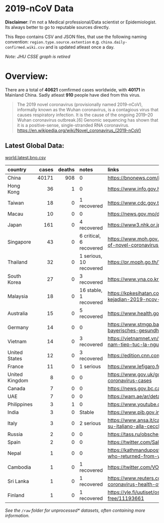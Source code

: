 # 2019-nCoV Data

**Disclaimer**: I'm not a Medical professional/Data scientist or Epidemiologist. Its always better to go to reputable sources directly.

This Repo contains CSV and JSON files, that use the following naming convention: `region.type.source.extention`
e.g. `china.daily-confirmed.wiki.csv` and is updated atleast once a day.

*Note: JHU CSSE graph is retired*

# Overview:
There are a total of **40621** comfirmed cases worldwide, with **40171** in Mainland China. Sadly atleast **910** people have died from this virus.

> The 2019 novel coronavirus (provisionally named 2019-nCoV), informally known as the Wuhan coronavirus, is a contagious virus that causes respiratory infection. It is the cause of the ongoing 2019–20 Wuhan coronavirus outbreak.[6] Genomic sequencing has shown that it is a positive-sense, single-stranded RNA coronavirus. 
https://en.wikipedia.org/wiki/Novel_coronavirus_(2019-nCoV)


## Latest Global Data:
[world.latest.bno.csv](world.latest.bno.csv)

| country        |   cases |   deaths | notes                   | links                                                                                                                                                                  |
|:---------------|--------:|---------:|:------------------------|:-----------------------------------------------------------------------------------------------------------------------------------------------------------------------|
| China          |   40171 |      908 | 0                       | https://bnonews.com/index.php/2020/02/the-latest-coronavirus-cases/                                                                                                    |
| Hong Kong      |      36 |        1 | 0                       | https://www.info.gov.hk/gia/general/202002/09/P2020020900704.htm                                                                                                       |
| Taiwan         |      18 |        0 | 1 recovered             | https://www.cdc.gov.tw/Bulletin/Detail/iMZg3IYhKMeo-87fTw8hpQ?typeid=9                                                                                                 |
| Macau          |      10 |        0 | 0                       | https://news.gov.mo/detail/zh-hant/N20BDPAzBd?3                                                                                                                        |
| Japan          |     161 |        0 | 4 recovered             | https://www3.nhk.or.jp/news/html/20200210/k10012279941000.html                                                                                                         |
| Singapore      |      43 |        0 | 6 critical, 6 recovered | https://www.moh.gov.sg/news-highlights/details/four-more-cases-discharged-three-new-cases-of-novel-coronavirus-infection-confirmed                                     |
| Thailand       |      32 |        0 | 1 serious, 10 recovered | https://pr.moph.go.th/?url=pr/detail/2/04/138421/                                                                                                                      |
| South Korea    |      27 |        0 | 3 recovered             | https://www.yna.co.kr/view/AKR20200209048000017                                                                                                                        |
| Malaysia       |      18 |        0 | 16 stable, 1 recovered  | https://kpkesihatan.com/2020/02/10/kenyataan-akhbar-kpk-10-februari-2020-situasi-terkini-kejadian-2019-ncov-di-malaysia/                                               |
| Australia      |      15 |        0 | 5 recovered             | https://www.health.gov.au/news/coronavirus-update-at-a-glance                                                                                                          |
| Germany        |      14 |        0 | 0                       | https://www.stmgp.bayern.de/presse/aktuelle-informationen-zur-coronavirus-lage-in-bayern-bayerisches-gesundheitsministerium-14/                                        |
| Vietnam        |      14 |        0 | 3 recovered             | https://vietnamnet.vn/vn/suc-khoe/suc-khoe-24h/ca-duong-tinh-virus-corona-thu-14-tai-viet-nam-tiep-tuc-la-nguoi-vinh-phuc-614711.html                                  |
| United States  |      12 |        0 | 3 recovered             | https://edition.cnn.com/2020/02/07/us/illinois-coronavirus-patients-discharge/index.html                                                                               |
| France         |      11 |        0 | 1 serious               | https://www.lefigaro.fr/sciences/coronavirus-5-nouveaux-cas-en-france-20200208                                                                                         |
| United Kingdom |       8 |        0 | 0                       | https://www.gov.uk/government/news/chief-medical-officer-for-england-announces-four-further-coronavirus-cases                                                          |
| Canada         |       7 |        0 | 0                       | https://news.gov.bc.ca/releases/2020HLTH0025-000236                                                                                                                    |
| UAE            |       7 |        0 | 0                       | https://wam.ae/ar/details/1395302822121                                                                                                                                |
| Philippines    |       3 |        1 | 0                       | https://www.youtube.com/watch?v=_pIluXrMHCk                                                                                                                            |
| India          |       3 |        0 | Stable                  | https://www.pib.gov.in/PressReleseDetail.aspx?PRID=1601681                                                                                                             |
| Italy          |       3 |        0 | 2 serious               | https://www.ansa.it/canale_saluteebenessere/notizie/sanita/2020/02/03/coronavirus-accertamenti-su-italiano-alla-cecchignola-_b20da9f2-57a5-4870-978f-23e9c50d6155.html |
| Russia         |       2 |        0 | 0                       | https://tass.ru/obschestvo/7656549                                                                                                                                     |
| Spain          |       2 |        0 | 0                       | https://twitter.com/SaludPublicaEs/status/1226432655555731457                                                                                                          |
| Nepal          |       1 |        0 | 0                       | https://kathmandupost.com/2/2020/01/24/officials-confirm-novel-coronavirus-in-nepali-man-who-returned-from-wuhan-earlier-this-month                                    |
| Cambodia       |       1 |        0 | 1 recovered             | https://twitter.com/VOD_English/status/1221769368180121603                                                                                                             |
| Sri Lanka      |       1 |        0 | 1 recovered             | https://www.reuters.com/article/us-health-china-sri-lanka/sri-lanka-confirms-first-case-of-coronavirus-health-official-idUSKBN1ZQ1WF                                   |
| Finland        |       1 |        0 | 1 recovered             | https://yle.fi/uutiset/osasto/news/finlands_first_coronavirus_patient_released_from_hospital_symptom-free/11193661                                                     |

*See the `/raw` folder for unprocessed\* datasets, often containing more information.*


